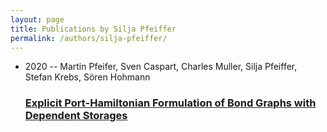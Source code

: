 ```yaml
---
layout: page
title: Publications by Silja Pfeiffer
permalink: /authors/silja-pfeiffer/
---
```


<ul class="post-list">
<li><span class='post-meta'>2020 -- Martin Pfeifer, Sven Caspart, Charles Muller, Silja Pfeiffer, Stefan Krebs, Sören Hohmann</span><h3><a class='post-link' href='../../explicit-port-hamiltonian-formulation-of-bond-graphs-with-dependent-storages'>Explicit Port-Hamiltonian Formulation of Bond Graphs with Dependent Storages</a></h3></li>

</ul>
